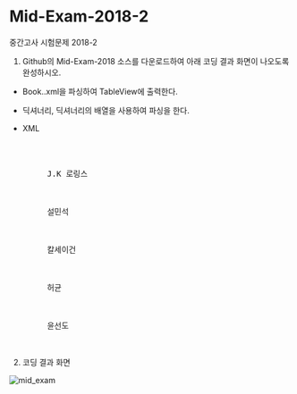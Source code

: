 # Mid-Exam-2018-2
중간고사 시험문제 2018-2

1. Github의 Mid-Exam-2018 소스를 다운로드하여 아래 코딩 결과 화면이 나오도록 완성하시오. 

- Book..xml을 파싱하여 TableView에 출력한다.

- 딕셔너리, 딕셔너리의 배열을 사용하여 파싱을 한다.
- XML 
<pre>
<catalog>
    <book>
        <title>해리포트와 마법의 돌</title>
        <author>J.K 로링스</author>
    </book>
    <book>
        <title>조선왕조실록</title>
        <author>설민석</author>
    </book>
    <book>
        <title>코스모스</title>
        <author>칼세이건</author>
    </book>
    <book>
        <title>홍길동전</title>
        <author>허균</author>
    </book>
    <book>
        <title>어부사시사</title>
        <author>윤선도</author>    
    </book>
</catalog>
</pre>

2. 코딩 결과 화면

![mid_exam](https://user-images.githubusercontent.com/1857075/47420331-21282200-d7b9-11e8-9a16-db2a43d8f3bd.jpg)




